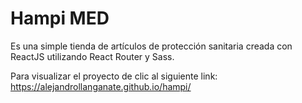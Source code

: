 # Hampi MED
Es una simple tienda de artículos de protección sanitaria creada con ReactJS utilizando React Router y Sass.

Para visualizar el proyecto de clic al siguiente link: https://alejandrollanganate.github.io/hampi/
